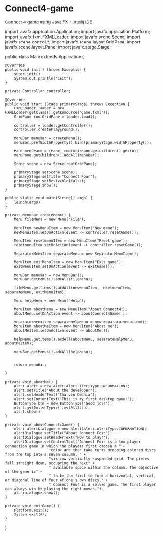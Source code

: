 # Connect4-game
Connect 4 game using Java FX - Intellij IDE

import javafx.application.Application;
import javafx.application.Platform;
import javafx.fxml.FXMLLoader;
import javafx.scene.Scene;
import javafx.scene.control.*;
import javafx.scene.layout.GridPane;
import javafx.scene.layout.Pane;
import javafx.stage.Stage;

public class Main extends Application {


    @Override
    public void init() throws Exception {
        super.init();
        System.out.println("init");
    }

    private Controller controller;

    @Override
    public void start (Stage primaryStage) throws Exception {
        FXMLLoader loader = new FXMLLoader(getClass().getResource("game.fxml"));
        GridPane rootGridPane = loader.load();

        controller = loader.getController();
        controller.createPlayground();

        MenuBar menuBar = createMenu();
        menuBar.prefWidthProperty().bind(primaryStage.widthProperty());

        Pane menuPane = (Pane) rootGridPane.getChildren().get(0);
        menuPane.getChildren().addAll(menuBar);

        Scene scene = new Scene(rootGridPane);

        primaryStage.setScene(scene);
        primaryStage.setTitle("Connect Four");
        primaryStage.setResizable(false);
        primaryStage.show();
    }

    public static void main(String[] args) {
        launch(args);
    }

    private MenuBar createMenu() {
        Menu fileMenu = new Menu("File");

        MenuItem newMenuItem = new MenuItem("New game");
        newMenuItem.setOnAction(event -> controller.resetGame());

        MenuItem resetmenuItem = new MenuItem("Reset game");
        resetmenuItem.setOnAction(event -> controller.resetGame());

        SeparatorMenuItem separateMenu = new SeparatorMenuItem();

        MenuItem exitMenuItem = new MenuItem("Exit game");
        exitMenuItem.setOnAction(event -> exitGame());

        MenuBar menuBar = new MenuBar();
        menuBar.getMenus().addAll(fileMenu);

        fileMenu.getItems().addAll(newMenuItem, resetmenuItem, separateMenu, exitMenuItem);

        Menu helpMenu = new Menu("Help");

        MenuItem aboutMenu = new MenuItem("About Connect4");
        aboutMenu.setOnAction(event -> aboutConnect4Game());

        SeparatorMenuItem separateHelpMenu = new SeparatorMenuItem();
        MenuItem aboutMeItem = new MenuItem("About me");
        aboutMeItem.setOnAction(event -> aboutMe());

        helpMenu.getItems().addAll(aboutMenu, separateHelpMenu, aboutMeItem);

        menuBar.getMenus().addAll(helpMenu);


        return menuBar;

    }

    private void aboutMe() {
        Alert alert = new Alert(Alert.AlertType.INFORMATION);
        alert.setTitle("About the developer");
        alert.setHeaderText("Sharvin Dedhia");
        alert.setContentText("This is my first desktop game!");
        ButtonType btn = new ButtonType("Good job!");
        alert.getButtonTypes().setAll(btn);
        alert.show();
    }

    private void aboutConnect4Game() {
        Alert alertDialogue = new Alert(Alert.AlertType.INFORMATION);
        alertDialogue.setTitle("About Connect Four");
        alertDialogue.setHeaderText("How to play?");
        alertDialogue.setContentText("Connect Four is a two-player connection game in which the players first choose a " +
                        "color and then take turns dropping colored discs from the top into a seven-column, " +
                        "six-row vertically suspended grid. The pieces fall straight down, occupying the next" +
                        " available space within the column. The objective of the game is" +
                        " to be the first to form a horizontal, vertical, or diagonal line of four of one's own discs." +
                        " Connect Four is a solved game. The first player can always win by playing the right moves.");
        alertDialogue.show();
    }

    private void exitGame() {
        Platform.exit();
        System.exit(0);
    }
}
